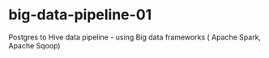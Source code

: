 # big-data-pipeline-01
Postgres to Hive data pipeline - using Big data frameworks ( Apache Spark, Apache Sqoop) 
